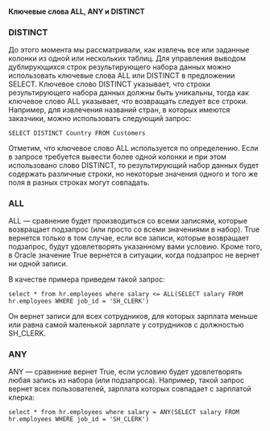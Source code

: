 #### Ключевые слова ALL, ANY и DISTINCT

### DISTINCT

До этого момента мы рассматривали, как извлечь все или заданные колонки из одной или нескольких таблиц. Для управления выводом дублирующихся строк результирующего набора данных можно использовать ключевые слова ALL или DISTINCT в предложении SELECT. Ключевое слово DISTINCT указывает, что строки результирующего набора данных должны быть уникальны, тогда как ключевое слово ALL указывает, что возвращать следует все строки. Например, для извлечения названий стран, в которых имеются заказчики, можно использовать следующий запрос:

	SELECT DISTINCT Country FROM Customers

Отметим, что ключевое слово ALL используется по определению. Если в запросе требуется вывести более одной колонки и при этом использовано слово DISTINCT, то результирующий набор данных будет содержать различные строки, но некоторые значения одного и того же поля в разных строках могут совпадать.

### ALL

ALL — сравнение будет производиться со всеми записями, которые возвращает подзапрос (или просто со всеми значениями в набор). True вернется только в том случае, если все записи, которые возвращает подзапрос, будут удовлетворять указанному вами условию. Кроме того, в Oracle значение True вернется в ситуации, когда подзапрос не вернет ни одной записи.

В качестве примера приведем такой запрос:

	select * from hr.employees where salary <= ALL(SELECT salary FROM hr.employees WHERE job_id = 'SH_CLERK')

Он вернет записи для всех сотрудников, для которых зарплата меньше или равна самой маленькой зарплате у сотрудников с должностью SH_CLERK.

### ANY

ANY — сравнение вернет True, если условию будет удовлетворять любая запись из набора (или подзапроса). Например, такой запрос вернет всех пользователей, зарплата которых совпадает с зарплатой клерка:

	select * from hr.employees where salary = ANY(SELECT salary FROM hr.employees WHERE job_id = 'SH_CLERK')